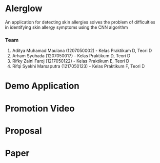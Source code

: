 # Alerglow
An application for detecting skin allergies solves the problem of difficulties in identifying skin allergy symptoms using the CNN algorithm

### Team
1. Aditya Muhamad Maulana (1207050002) - Kelas Praktikum D, Teori D
2. Arham Syuhada (1207050017) - Kelas Praktikum D, Teori D
3. Rifky Zaini Faroj (1217050122) - Kelas Praktikum E, Teori D
4. Rifqi Syekhi Marsaputra  (1217050123) - Kelas Praktikum F, Teori D

# Demo Application
# Promotion Video
# Proposal
# Paper
